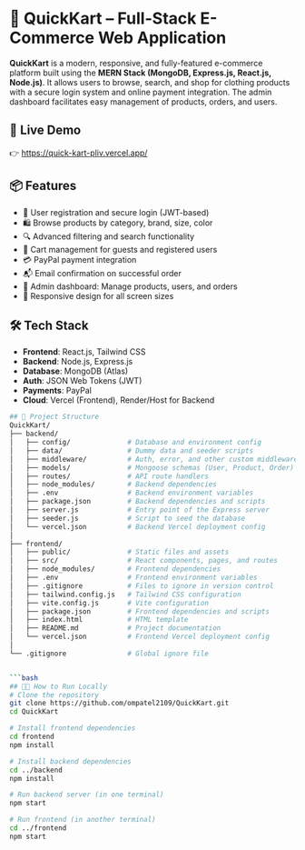 # 🛒 QuickKart – Full-Stack E-Commerce Web Application

**QuickKart** is a modern, responsive, and fully-featured e-commerce platform built using the **MERN Stack (MongoDB, Express.js, React.js, Node.js)**. It allows users to browse, search, and shop for clothing products with a secure login system and online payment integration. The admin dashboard facilitates easy management of products, orders, and users.

## 🚀 Live Demo

👉 https://quick-kart-pliv.vercel.app/

## 📦 Features

- 👥 User registration and secure login (JWT-based)
- 🛍️ Browse products by category, brand, size, color
- 🔍 Advanced filtering and search functionality
- 🛒 Cart management for guests and registered users
- 💳 PayPal payment integration
- 📬 Email confirmation on successful order
- 👑 Admin dashboard: Manage products, users, and orders
- 📱 Responsive design for all screen sizes

## 🛠️ Tech Stack

- **Frontend**: React.js, Tailwind CSS
- **Backend**: Node.js, Express.js
- **Database**: MongoDB (Atlas)
- **Auth**: JSON Web Tokens (JWT)
- **Payments**: PayPal
- **Cloud**: Vercel (Frontend), Render/Host for Backend

```bash
## 📁 Project Structure
QuickKart/
├── backend/
│   ├── config/              # Database and environment config
│   ├── data/                # Dummy data and seeder scripts
│   ├── middleware/          # Auth, error, and other custom middleware
│   ├── models/              # Mongoose schemas (User, Product, Order)
│   ├── routes/              # API route handlers
│   ├── node_modules/        # Backend dependencies
│   ├── .env                 # Backend environment variables
│   ├── package.json         # Backend dependencies and scripts
│   ├── server.js            # Entry point of the Express server
│   ├── seeder.js            # Script to seed the database
│   └── vercel.json          # Backend Vercel deployment config
│
├── frontend/
│   ├── public/              # Static files and assets
│   ├── src/                 # React components, pages, and routes
│   ├── node_modules/        # Frontend dependencies
│   ├── .env                 # Frontend environment variables
│   ├── .gitignore           # Files to ignore in version control
│   ├── tailwind.config.js   # Tailwind CSS configuration
│   ├── vite.config.js       # Vite configuration
│   ├── package.json         # Frontend dependencies and scripts
│   ├── index.html           # HTML template
│   ├── README.md            # Project documentation
│   └── vercel.json          # Frontend Vercel deployment config
│
└── .gitignore               # Global ignore file


```bash
## 🧑‍💻 How to Run Locally
# Clone the repository
git clone https://github.com/ompatel2109/QuickKart.git
cd QuickKart

# Install frontend dependencies
cd frontend
npm install

# Install backend dependencies
cd ../backend
npm install

# Run backend server (in one terminal)
npm start

# Run frontend (in another terminal)
cd ../frontend
npm start

